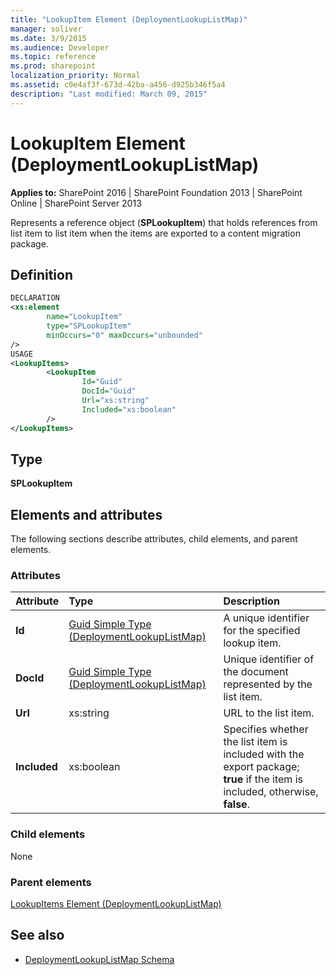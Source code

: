 ```yaml
---
title: "LookupItem Element (DeploymentLookupListMap)"
manager: soliver
ms.date: 3/9/2015
ms.audience: Developer
ms.topic: reference
ms.prod: sharepoint
localization_priority: Normal
ms.assetid: c0e4af3f-673d-42ba-a456-d925b346f5a4
description: "Last modified: March 09, 2015"
---
```


# LookupItem Element (DeploymentLookupListMap)

**Applies to:** SharePoint 2016 | SharePoint Foundation 2013 | SharePoint Online | SharePoint Server 2013
  
Represents a reference object (**SPLookupItem**) that holds references from list item to list item when the items are exported to a content migration package.

## Definition

```XML
DECLARATION
<xs:element 
        name="LookupItem" 
        type="SPLookupItem" 
        minOccurs="0" maxOccurs="unbounded" 
/>
USAGE
<LookupItems>
        <LookupItem
                Id="Guid"
                DocId="Guid"
                Url="xs:string"
                Included="xs:boolean"
        />
</LookupItems>

```

## Type

**SPLookupItem**
  
## Elements and attributes

The following sections describe attributes, child elements, and parent elements.

### Attributes

|**Attribute**|**Type**|**Description**|
|:-----|:-----|:-----|
|**Id** <br/> |[Guid Simple Type (DeploymentLookupListMap)](guid-simple-type-deploymentlookuplistmap.md) <br/> |A unique identifier for the specified lookup item.  <br/> |
|**DocId** <br/> |[Guid Simple Type (DeploymentLookupListMap)](guid-simple-type-deploymentlookuplistmap.md) <br/> |Unique identifier of the document represented by the list item.  <br/> |
|**Url** <br/> |xs:string  <br/> |URL to the list item.  <br/> |
|**Included** <br/> |xs:boolean  <br/> |Specifies whether the list item is included with the export package; **true** if the item is included, otherwise, **false**.  <br/> |
   
### Child elements

None
   
### Parent elements

[LookupItems Element (DeploymentLookupListMap)](lookupitems-element-deploymentlookuplistmap.md)
   
## See also

- [DeploymentLookupListMap Schema](deploymentlookuplistmap-schema.md)

